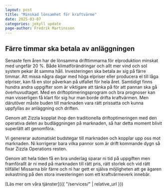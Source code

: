 ```yaml
---
layout: post
title: "Minskad lönsamhet för kraftvärme"
date: 2025-03-07
categories: jekyll update
page-author: Fredrik Martinsson
---
```


## Färre timmar ska betala av anläggningen

Senaste fem åren har de lönsamma drifttimmarna för elproduktion minskat med ungefär 20 %. Både klimatförändringar och allt mer vind och sol system pekar åt samma håll. Investeringen ska betala av sig på färre timmar. 
Att missa några dagar med höga elpriser eller producera el till låga elpriser, kan få en stor påverkan på utfallet för hela året. Samtidigt finns hundra andra uppgifter som är viktigare att tänka på för att pannan ska gå överhuvudtaget. 
Med en driftoptimeringsprogram och bra prognoser kan man visserligen få klart för sig hur man borde drifta kraftvärmen. Men därutöver måste buden till marknaden vara rätt prissatta och kunna uppfyllas av anläggning och driften.

Genom att Zizzla kopplat ihop den traditionella driftoptimeringen med den operativa delen av budläggningen på marknaden, så har detta moment blivit superlätt att genomföra. 

Vi genererar automatiskt budstegar till marknaden och kopplar upp oss mot marknaden. Ni korrigerar bara vilka pannor som är drift kommande dygn så fixar Zizzla Operations resten. 

Genom att hela tiden få en bra underlag sparar ni tid på uppgiften men framförallt är ni med på marknaden till rätt pris, rätt storlek och vid rätt tillfälle! 
Missarna blir färre och ni har gett er själva möjligheten att ge ägaren avkastning på den stora investeringen som ett kraftvärmeverk innebär.

[Läs mer om våra tjänster]({{ "/services/" | relative_url }})
